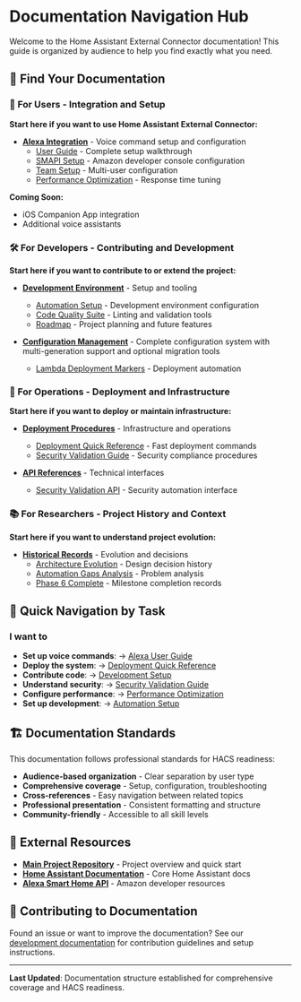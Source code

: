 # Documentation Navigation Hub

Welcome to the Home Assistant External Connector documentation!
This guide is organized by audience to help you find exactly what you need.

## 👥 Find Your Documentation

### 🎯 For Users - Integration and Setup

**Start here if you want to use Home Assistant External Connector:**

- **[Alexa Integration](integrations/alexa/)** - Voice command setup and configuration
  - [User Guide](integrations/alexa/USER_GUIDE.md) - Complete setup walkthrough
  - [SMAPI Setup](integrations/alexa/SMAPI_SETUP_GUIDE.md) - Amazon developer console configuration
  - [Team Setup](integrations/alexa/TEAM_SETUP.md) - Multi-user configuration
  - [Performance Optimization](integrations/alexa/PERFORMANCE_OPTIMIZATION.md) -
    Response time tuning

**Coming Soon:**

- iOS Companion App integration
- Additional voice assistants

### 🛠️ For Developers - Contributing and Development

**Start here if you want to contribute to or extend the project:**

- **[Development Environment](development/)** - Setup and tooling
  - [Automation Setup](development/AUTOMATION_SETUP.md) - Development environment configuration
  - [Code Quality Suite](development/CODE_QUALITY_SUITE.md) - Linting and validation tools
  - [Roadmap](development/ROADMAP.md) - Project planning and future features

- **[Configuration Management](development/CONFIGURATION_MANAGEMENT.md)** - Complete
  configuration system with multi-generation support and optional migration tools
  - [Lambda Deployment Markers](development/LAMBDA_DEPLOYMENT_MARKERS.md) - Deployment automation

### 🚀 For Operations - Deployment and Infrastructure

**Start here if you want to deploy or maintain infrastructure:**

- **[Deployment Procedures](deployment/)** - Infrastructure and operations
  - [Deployment Quick Reference](deployment/DEPLOYMENT_QUICK_REFERENCE.md) -
    Fast deployment commands
  - [Security Validation Guide](deployment/security_validation_guide.md) - Security
    compliance procedures

- **[API References](api/)** - Technical interfaces
  - [Security Validation API](api/security_validation_api.md) - Security automation interface

### 📚 For Researchers - Project History and Context

**Start here if you want to understand project evolution:**

- **[Historical Records](history/)** - Evolution and decisions
  - [Architecture Evolution](history/ARCHITECTURE_EVOLUTION.md) - Design decision history
  - [Automation Gaps Analysis](history/AUTOMATION_GAPS_ANALYSIS.md) - Problem analysis
  - [Phase 6 Complete](history/PHASE_6_COMPLETE.md) - Milestone completion records

## 🎯 Quick Navigation by Task

### I want to

- **Set up voice commands**: → [Alexa User Guide](integrations/alexa/USER_GUIDE.md)
- **Deploy the system**: → [Deployment Quick Reference](deployment/DEPLOYMENT_QUICK_REFERENCE.md)
- **Contribute code**: → [Development Setup](development/AUTOMATION_SETUP.md)
- **Understand security**: → [Security Validation Guide](deployment/security_validation_guide.md)
- **Configure performance**: → [Performance Optimization](integrations/alexa/PERFORMANCE_OPTIMIZATION.md)
- **Set up development**: → [Automation Setup](development/AUTOMATION_SETUP.md)

## 🏗️ Documentation Standards

This documentation follows professional standards for HACS readiness:

- **Audience-based organization** - Clear separation by user type
- **Comprehensive coverage** - Setup, configuration, troubleshooting
- **Cross-references** - Easy navigation between related topics
- **Professional presentation** - Consistent formatting and structure
- **Community-friendly** - Accessible to all skill levels

## 🔗 External Resources

- **[Main Project Repository](../README.md)** - Project overview and quick start
- **[Home Assistant Documentation](https://www.home-assistant.io/docs/)** - Core Home
  Assistant docs
- **[Alexa Smart Home API](
    https://developer.amazon.com/docs/smarthome/understand-the-smart-home-skill-api.html
  )** - Amazon developer resources

## 🤝 Contributing to Documentation

Found an issue or want to improve the documentation?
See our [development documentation](development/) for contribution guidelines and setup instructions.

---

**Last Updated**: Documentation structure established for comprehensive coverage and
HACS readiness.
